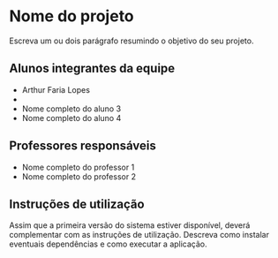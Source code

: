 # Nome do projeto

Escreva um ou dois parágrafo resumindo o objetivo do seu projeto.

## Alunos integrantes da equipe

* Arthur Faria Lopes
* 
* Nome completo do aluno 3
* Nome completo do aluno 4

## Professores responsáveis

* Nome completo do professor 1
* Nome completo do professor 2

## Instruções de utilização

Assim que a primeira versão do sistema estiver disponível, deverá complementar com as instruções de utilização. Descreva como instalar eventuais dependências e como executar a aplicação.
